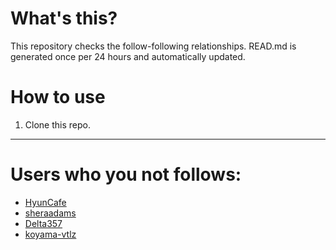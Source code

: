 # What's this?
This repository checks the follow-following relationships.
READ.md is generated once per 24 hours and automatically updated.
# How to use
1. Clone this repo.
 
 --- 
 
 # Users who you not follows: 
  
- [HyunCafe](https://github.com/HyunCafe/) 
- [sheraadams](https://github.com/sheraadams/) 
- [Delta357](https://github.com/Delta357/) 
- [koyama-vtlz](https://github.com/koyama-vtlz/) 

